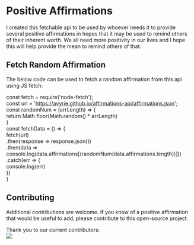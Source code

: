 # Positive Affirmations

I created this fetchable api to be used by whoever needs it to provide several positive affirmations in hopes that it may be used to remind others of their inherent worth. We all need more positivity in our lives and I hope this will help provide the mean to remind others of that.

## Fetch Random Affirmation
The below code can be used to fetch a random affirmation from this api using JS fetch:

const fetch = require('node-fetch');
<br />
const url = 'https://avyrie.github.io/affirmations-api/affirmations.json';
<br />
const randomNum = (arrLength) => {
<br />
    return Math.floor(Math.random() * arrLength)
<br />
}
<br />
const fetchData = () => {
<br />
    fetch(url)
<br />
    .then(response => response.json())
<br />
    .then(data => console.log(data.affirmations[(randomNum(data.affirmations.length))]))
<br />
    .catch(err => {
<br />
        console.log(err)
<br />
    })
<br />
}


## Contributing
Additional contributions are welcome. If you know of a positive affirmation that would be useful to add, please contribute to this open-source project.

Thank you to our current contributors:
<br />
<a href="https://github.com/avyrie/affirmations-api/graphs/contributors">
  <img src="https://contrib.rocks/image?repo=avyrie/affirmations-api" />
</a>
